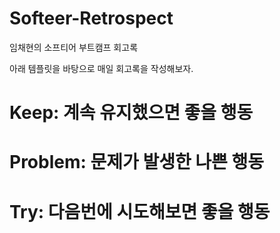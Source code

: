 # Softeer-Retrospect

임채현의 소프티어 부트캠프 회고록

아래 템플릿을 바탕으로 매일 회고록을 작성해보자.

# Keep: 계속 유지했으면 좋을 행동

# Problem: 문제가 발생한 나쁜 행동

# Try: 다음번에 시도해보면 좋을 행동
